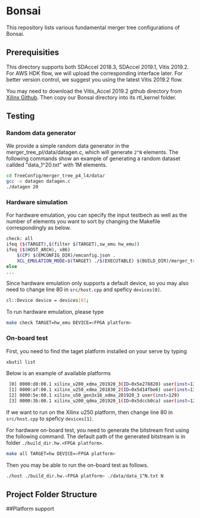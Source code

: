 # Bonsai
This repository lists various fundamental merger tree configurations of Bonsai.

## Prerequisities

This directory supports both SDAccel 2018.3, SDAccel 2019.1, Vitis 2019.2. For AWS HDK flow, we will upload the corresponding interface later. For better version control, we suggest you using the latest Vitis 2019.2 flow.

You may need to download the Vitis_Accel 2019.2 github directory from [Xilinx Github](https://github.com/Xilinx/Vitis_Accel_Examples.git). Then copy our Bonsai directory into its rtl_kernel folder.

## Testing

### Random data generator

We provide a simple random data generator in the merger_tree_p*l*/data/datagen.c, which will generate `2^N` elements. The following commands show an example of generating a random dataset callded "data_1^20.txt" with 1M elements.

```bash
cd TreeConfig/merger_tree_p4_l4/data/
gcc -o datagen datagen.c
./datagen 20
```

### Hardware simulation

For hardware emulation, you can specify the input testbech as well as the number of elements you want to sort by changing the Makefile correspondingly as below. 

```bash
check: all
ifeq ($(TARGET),$(filter $(TARGET),sw_emu hw_emu))
ifeq ($(HOST_ARCH), x86)
	$(CP) $(EMCONFIG_DIR)/emconfig.json .
	XCL_EMULATION_MODE=$(TARGET) ./$(EXECUTABLE) $(BUILD_DIR)/merger_tree_p*_l*.xclbin ./data/data_1^N.txt N
else
...
```

Since hardware emulation only supports a default device, so you may also need to change line 80 in `src/host.cpp` and speficy  `devices[0]`.

```bash
cl::Device device = devices[0];
```

To run hardware emulation, please type

```bash
make check TARGET=hw_emu DEVICE=<FPGA platform>
```

### On-board test

First, you need to find the taget platform installed on your serve by typing

```bash
xbutil list
```

Below is an example of available platforms 
```bash
 [0] 0000:d8:00.1 xilinx_u280_xdma_201920_3(ID=0x5e278820) user(inst=131)
 [1] 0000:af:00.1 xilinx_u250_xdma_201830_2(ID=0x5d14fbe6) user(inst=130)
 [2] 0000:5e:00.1 xilinx_u50_gen3x16_xdma_201920_3 user(inst=129)
 [3] 0000:3b:00.1 xilinx_u200_qdma_201920_1(ID=0x5dccb0ca) user(inst=128)
```

If we want to run on the Xilinx u250 platform, then change line 80 in `src/host.cpp` to speficy `devices[1]`.

For hardware on-board test, you need to generate the bitstream first using the following command. The default path of the generated bitstream is in folder `./build_dir.hw.<FPGA platform>`.

```bash
make all TARGET=hw DEVICE=<FPGA platform>
```

Then you may be able to run the on-board test as follows.
```bash
./host ./build_dir.hw.<FPGA platform> ./data/data_1^N.txt N
```

## Project Folder Structure



##Platform support

